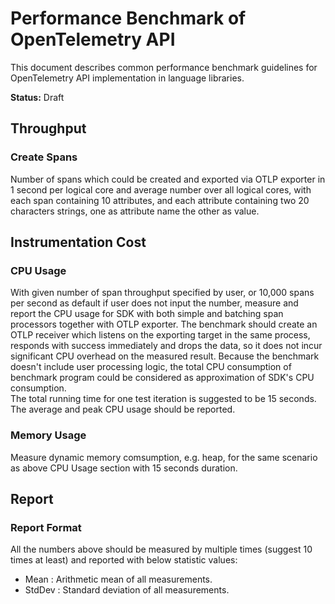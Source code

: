# Performance Benchmark of OpenTelemetry API

This document describes common performance benchmark guidelines for
OpenTelemetry API implementation in language libraries.

**Status:** Draft

## Throughput

### Create Spans

Number of spans which could be created and exported via OTLP exporter in 1
second per logical core and average number over all logical cores, with each
span containing 10 attributes, and each attribute containing two 20 characters
strings, one as attribute name the other as value.

## Instrumentation Cost

### CPU Usage

With given number of span throughput specified by user, or 10,000 spans per
second as default if user does not input the number, measure and report the CPU
usage for SDK with both simple and batching span processors together with OTLP
exporter. The benchmark should create an OTLP receiver which listens on the
exporting target in the same process, responds with success immediately and
drops the data, so it does not incur significant CPU overhead on the measured
result. Because the benchmark doesn't include user processing logic, the total
CPU consumption of benchmark program could be considered as approximation of
SDK's CPU consumption.  
The total running time for one test iteration is suggested to be 15 seconds. The
average and peak CPU usage should be reported.  

### Memory Usage

Measure dynamic memory comsumption, e.g. heap, for the same scenario as above
CPU Usage section with 15 seconds duration.

## Report

### Report Format

All the numbers above should be measured by multiple times (suggest 10 times at
least) and reported with below statistic values:  

- Mean   : Arithmetic mean of all measurements.
- StdDev : Standard deviation of all measurements.

